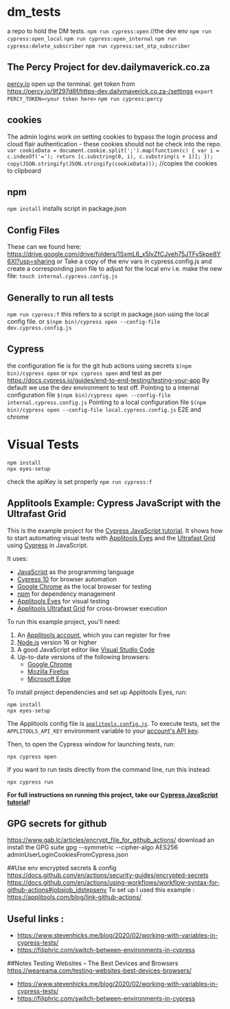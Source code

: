 # dm_tests
a repo to hold the DM tests.
`npm run cypress:open` //the dev env
`npm run cypress:open_local`
`npm run cypress:open_internal`
`npm run cypress:delete_subscriber`
`npm run cypress:set_otp_subscriber`

## The Percy Project for dev.dailymaverick.co.za
[percy.io](https://percy.io/9f297d8f/https-dev.dailymaverick.co.za-)
open up the terminal. get token from https://percy.io/9f297d8f/https-dev.dailymaverick.co.za-/settings
`export PERCY_TOKEN=<your token here>`
`npm run cypress:percy`

## cookies
The admin logins work on setting cookies to bypass the login process and cloud flair authentication - 
these cookies should not be check into the repo. 
`var cookieData = document.cookie.split(';').map(function(c) {
var i = c.indexOf('=');
return [c.substring(0, i), c.substring(i + 1)];
}); copy(JSON.stringify(JSON.stringify(cookieData)));` //copies the cookies to clipboard

## npm
`npm install` 
installs script in package.json


## Config Files 
These can we found here: https://drive.google.com/drive/folders/1SxmL6_x5IvZfCJveh75JTFy5kpe8Y6Xl?usp=sharing
or 
Take a copy of the env vars in cypress.config.js and create a corresponding json file to adjust for the local env
i.e. make the new file: `touch internal.cypress.config.js`

## Generally to run all tests
`npm run cypress:f`
this refers to a script in package.json using the local config file.
or 
`$(npm bin)/cypress open --config-file dev.cypress.config.js`

## Cypress 
the configuration fie is for the git hub actions using secrets
`$(npm bin)/cypress open` or `npx cypress open` and test as per https://docs.cypress.io/guides/end-to-end-testing/testing-your-app
By default we use the dev environment to test off. 
Pointing to a internal configuration file
`$(npm bin)/cypress open --config-file internal.cypress.config.js`
Pointing to a local configuration file `$(npm bin)/cypress open --config-file local.cypress.config.js`
E2E and chrome

# Visual Tests
```
npm install
npx eyes-setup
```
check the apiKey is set properly
`npm run cypress:f`

## Applitools Example: Cypress JavaScript with the Ultrafast Grid

This is the example project for the [Cypress JavaScript tutorial](https://applitools.com/tutorials/cypress.html).
It shows how to start automating visual tests
with [Applitools Eyes](https://applitools.com/platform/eyes/)
and the [Ultrafast Grid](https://applitools.com/platform/ultrafast-grid/)
using [Cypress](https://www.cypress.io/) in JavaScript.

It uses:

* [JavaScript](https://www.javascript.com/) as the programming language
* [Cypress 10](https://www.cypress.io/) for browser automation
* [Google Chrome](https://www.google.com/chrome/downloads/) as the local browser for testing
* [npm](https://www.npmjs.com/) for dependency management
* [Applitools Eyes](https://applitools.com/platform/eyes/) for visual testing
* [Applitools Ultrafast Grid](https://applitools.com/platform/ultrafast-grid/) for cross-browser execution

To run this example project, you'll need:

1. An [Applitools account](https://auth.applitools.com/users/register), which you can register for free
2. [Node.js](https://nodejs.org/en/download/) version 16 or higher
3. A good JavaScript editor like [Visual Studio Code](https://code.visualstudio.com/docs/languages/javascript)
4. Up-to-date versions of the following browsers:
    * [Google Chrome](https://www.google.com/chrome/)
    * [Mozilla Firefox](https://www.mozilla.org/en-US/firefox/new/)
    * [Microsoft Edge](https://www.microsoft.com/en-us/edge)

To install project dependencies and set up Applitools Eyes, run:

```
npm install
npx eyes-setup
```

The Applitools config file is [`applitools.config.js`](applitools.config.js).
To execute tests, set the `APPLITOOLS_API_KEY` environment variable
to your [account's API key](https://applitools.com/tutorials/getting-started/setting-up-your-environment.html).

Then, to open the Cypress window for launching tests, run:

```
npx cypress open
```

If you want to run tests directly from the command line, run this instead:

```
npx cypress run
```

**For full instructions on running this project, take our
[Cypress JavaScript tutorial](https://applitools.com/tutorials/cypress.html)!**



## GPG secrets for github
https://www.gab.lc/articles/encrypt_file_for_github_actions/
download an install the GPG suite
gpg --symmetric --cipher-algo AES256 adminUserLoginCookiesFromCypress.json

##Use env encrypted secrets & config
https://docs.github.com/en/actions/security-guides/encrypted-secrets
https://docs.github.com/en/actions/using-workflows/workflow-syntax-for-github-actions#jobsjob_idstepsenv
To set up I used this example : https://applitools.com/blog/link-github-actions/



## Useful links :
* https://www.stevenhicks.me/blog/2020/02/working-with-variables-in-cypress-tests/
* https://filiphric.com/switch-between-environments-in-cypress

##Notes
Testing Websites – The Best Devices and Browsers
https://weareama.com/testing-websites-best-devices-browsers/

* https://www.stevenhicks.me/blog/2020/02/working-with-variables-in-cypress-tests/
* https://filiphric.com/switch-between-environments-in-cypress